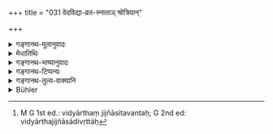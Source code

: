 +++
title = "031 वेदविद्या-व्रत-स्नाताञ् श्रोत्रियान्"

+++

<details><summary>गङ्गानथ-मूलानुवादः</summary>

Those who have become Snatakas after studying the Veda, or after completing their vows, (and) householders, who are Srotriyas, one must worship by (gifts of food) sacred to gods and manes, but one must avoid those who are different.—(31)


Note: The above is an alternate translation by George Bühler.





NOTE: Pages 336 and 337 are missing from the book. Please email me if you have a copy of the text.
</details>

<details><summary>मेधातिथिः</summary>

वेदश् च विद्या च व्रतानि च, तैः स्नाताः, तत्र परिसमाप्तिं गताः । विविधा स्नातका गृह्यन्ते । तत्र वेदस्नातका अधीतवेदाः । विद्यास्नातका विद्यार्थजिज्ञासानिवृत्ताः[^८६] । विद्यासंनिधानाद् वेदविषयैव गृह्यते । तस्या एव वस्तुतो विद्यात्वम् । व्रतानि "षट्त्रिंशदाब्दिकम्" (म्ध् ३.१) इत्यादीनि । सत्याम् अपि वेदतदर्थजिज्ञासासमाप्तौ न तावत्य् एव स्नानम्, किं तर्हि षट्त्रिंशदब्दादिकालः पूरयितव्यः इति पक्षो ऽप्य् अस्ति ।


[^८६]:
     M G 1st ed.: vidyārthaṃ jijñāsitavantaḥ; G 2nd ed: vidyārthajijñāsādivṛttāḥ

- <u>अन्ये</u> तु ये ऽनधीत्यैव वेदं वर्षत्रयात् स्नान्ति ते व्रतस्नातका इत्य् आचक्ष्यन्ते । 

- <u>अनधीतवेदस्य</u> कुतः स्नानम् इत्य् अपक्षो ऽयम् ।

- <u>ननु</u> च **श्रोत्रिय**ग्रहणं किम् अर्थं स्नातकत्वेनैव सिद्धत्वात् । 

- <u>अतिशयार्थम्</u> । तेन वेदाभ्यासरता गृह्यन्ते **श्रोत्रियाः** ।

- **गृहमेधिनो** गृहस्थाः । नानेन भिक्षुतापसब्रह्मचारिणाम् अपूजनीयत्वम् उच्यते, किं तर्हि भैक्ष्यभोजित्वात् तेषां नातिथित्वसंभवः । ब्रह्मचारिणो गुरुगृहात् तापसस्य च वनान् नान्यत्र वासः । प्रव्रजितस्यापि "भैक्षार्थी ग्रामम् इयात्" (ग्ध् ३.१४) इति न ग्रामे वासः । अतो ऽन्येषाम् आश्रमिणां गृहाद् अन्यत्र वासात् कथम्चित् संभवे ऽपि प्रायिकम् एतद् **गृहमेधिन** इति । **हव्येन** **कव्येन** । दैवकर्मणि शान्त्यादौ पित्र्ये वा श्राद्धे त एव पूज्याः । **विपरीताः** अस्नातकाः वर्ज्याः पूर्वोक्तदोषाभावे ऽपि ॥ ४.३१ ॥
</details>

<details><summary>गङ्गानथ-भाष्यानुवादः</summary>

> 
>
> NOTE: Pages 336 and 337 are missing from the book. [Please email > me](mailto:info@wisdomlib.org?subject=Manusmriti%20missing%20pages%20336%20and%20337%20of%20discourse%204) > if you have a copy of the text.



... *Answer*:—The term has been added for the purpose of laying stress upon the fact that those persons are meant who still keep up their study of the Veda.

‘*Householders*.’—This does not mean that the mendicant, the ascetic and the student are not to be honoured; all that is meant is that, since all these live upon *alms*, they cannot be regarded as ‘guests;’ especially as the student cannot dwell anywhere else except at his teacher’s house, and the ascetic cannot dwell away from the forests. For the Renunciate also, dwelling in villages is not possible, since it has been distinctly declared that ‘he shall go to the village only when seeking for alms’ (Gautama, 3. 14). From all this it follows that, in view of the fact that persons in the other stages of life live in places other than ‘households,’—even though it be somehow possible for them to have the character of ‘guests,’—what is said here can apply to *householders* only, *as a rule*.

‘*With offerings to Gods, and to Pitṛs*.’—That is, these persons are to be received and honoured at the performance of rites in honour of Gods and of Pitṛs.

‘*Otherwise*.’—Those who are not ‘accomplished,’ should be avoided, even though they be free from the aforesaid defects (described in 30).—(31)
</details>

<details><summary>गङ्गानथ-टिप्पन्यः</summary>

This verse is quoted in *Hemādri* (Śrāddha, p. 182).
</details>

<details><summary>गङ्गानथ-तुल्य-वाक्यानि</summary>

*Laghuśātātapa* (78, 83).—‘If, in the matter of feeding and gifts, one
ignores a Brāhmaṇa Student who may happen to be at hand, he destroys his
family up to the seventh generation. If a Vedic Scholar, accomplished in
the Veda, in learning and in observances, come to one’s house, all the
vegetables become delighted at the prospect of reaching the highest
state.’

*Bṛhad-Yama* (42, 43).—‘The man who is free from jealousies, who is of
good character, a Vedic Scholar cognisant of Brahman, young and endowed
with learning and modesty is the proper recipient, the best of the
twice-born. He who is conversant with the Vedanta, who is Jyeṣṭhasāman,
free from avarice, devoted to the Veda, is the person who should be
employed with special effort in the rites offered to gods and Pitṛs.’
</details>

<details><summary>Bühler</summary>

031	Those who have become Snatakas after studying the Veda, or after completing their vows, (and) householders, who are Srotriyas, one must worship by (gifts of food) sacred to gods and manes, but one must avoid those who are different.
</details>
